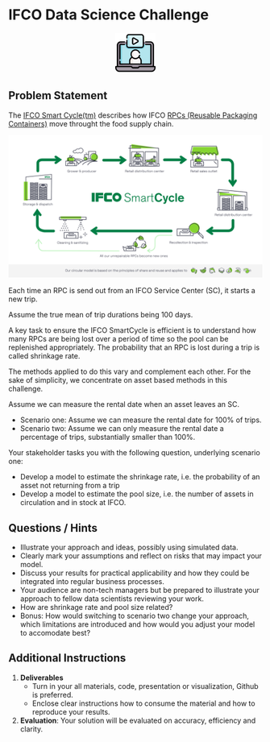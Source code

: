 # IFCO Data Science Challenge

<p align="center">
  <img src=".images/video-call.png" alt="ifco data science test challenge" width="80" height="80">
</p>

## Problem Statement

The [IFCO Smart Cycle(tm)](https://www.ifco.com/the-ifco-way/ifco-smartcycle/) describes how IFCO [RPCs (Reusable Packaging Containers)](https://www.ifco.com/explore-our-products/) move throught the food supply chain.

![IFCO Smart Cycle](.images/smartcycle.png)

Each time an RPC is send out from an IFCO Service Center (SC), it starts a new trip.

Assume the true mean of trip durations being 100 days.

A key task to ensure the IFCO SmartCycle is efficient is to understand how many RPCs are being lost over a period of time so the pool can be replenished appropriately. The probability that an RPC is lost during a trip is called shrinkage rate.

The methods applied to do this vary and complement each other. For the sake of simplicity, we concentrate on asset based methods in this challenge.

Assume we can measure the rental date when an asset leaves an SC.

- Scenario one: Assume we can measure the rental date for 100% of trips.
- Scenario two: Assume we can only measure the rental date a percentage of trips, substantially smaller than 100%.

Your stakeholder tasks you with the following question, underlying scenario one:

- Develop a model to estimate the shrinkage rate, i.e. the probability of an asset not returning from a trip
- Develop a model to estimate the pool size, i.e. the number of assets in circulation and in stock at IFCO.

## Questions / Hints

- Illustrate your approach and ideas, possibly using simulated data.
- Clearly mark your assumptions and reflect on risks that may impact your model.
- Discuss your results for practical applicability and how they could be integrated into regular business processes.
- Your audience are non-tech managers but be prepared to illustrate your approach to fellow data scientists reviewing your work.
- How are shrinkage rate and pool size related?
- Bonus: How would switching to scenario two change your approach, which limitations are introduced and how would you adjust your model to accomodate best?

## Additional Instructions

1. **Deliverables**
   - Turn in your all materials, code, presentation or visualization, Github is preferred.
   - Enclose clear instructions how to consume the material and how to reproduce your results.
2. **Evaluation**: Your solution will be evaluated on accuracy, efficiency and clarity.
